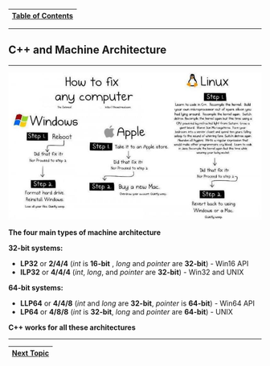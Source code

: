 |[Table of Contents](/00-Table-of-Contents.md)|
|---|

---

## C++ and Machine Architecture

---

![](/assets/428660_3029335645707_1032311811_32960633_102660332_n.jpg)

**The four main types of machine architecture**

**32-bit systems:**

* **LP32** or **2/4/4** \(_int_ is **16-bit** , _long_ and *pointer* are **32-bit**\) - Win16 API
* **ILP32** or **4/4/4** \(_int_, _long_, and *pointer* are **32-bit**\) - Win32 and UNIX

**64-bit systems:**

* **LLP64** or **4/4/8** \(_int_ and _long_ are **32-bit**, _pointer_ is **64-bit**\) - Win64 API
* **LP64** or **4/8/8** \(_int_ is **32-bit**, _long_ and _pointer_ are **64-bit**\) - UNIX

**C++ works for all these architectures**

---

|[Next Topic](/ch01_Introduction/1.06_c%2B%2B-integer-type-sizes.md)|
|---|
